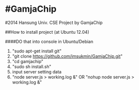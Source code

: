 #GamjaChip
=========

#2014 Hansung Univ. CSE Project by GamjaChip

##How to install project (at Ubuntu 12.04)

####DO that into console in Ubuntu/Debian

1. "sudo apt-get install git"
2. "git clone https://github.com/imsukmin/GamjaChip.git"
3. "cd gamjachip"
4. "sudo sh install.sh"
5. input server setting data
6. "node server.js > working.log &" OR "nohup node server.js > working.log &"
